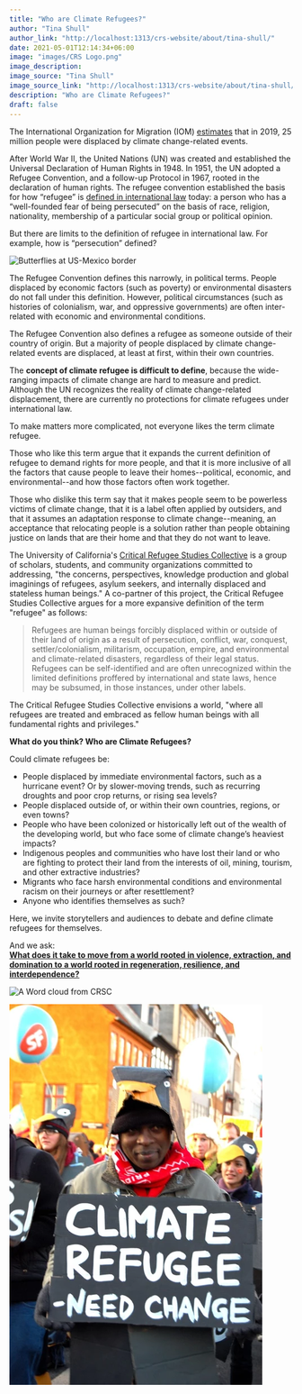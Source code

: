```yaml
---
title: "Who are Climate Refugees?"
author: "Tina Shull"
author_link: "http://localhost:1313/crs-website/about/tina-shull/"
date: 2021-05-01T12:14:34+06:00
image: "images/CRS Logo.png"
image_description:
image_source: "Tina Shull"
image_source_link: "http://localhost:1313/crs-website/about/tina-shull/"
description: "Who are Climate Refugees?"
draft: false
---
```


The International Organization for Migration (IOM) [estimates](https://migrationdataportal.org/themes/environmental_migration) that in 2019, 25 million people were displaced by climate change-related events.


After World War II, the United Nations (UN) was created and established the Universal Declaration of Human Rights in 1948. In 1951, the UN adopted a Refugee Convention, and a follow-up Protocol in 1967, rooted in the declaration of human rights. The refugee convention established the basis for how “refugee” is [defined in international law](https://www.unhcr.org/5aa290937.pdf) today: a person who has a “well-founded fear of being persecuted” on the basis of race, religion, nationality, membership of a particular social group or political opinion.


But there are limits to the definition of refugee in international law. For example, how is “persecution” defined?

![Butterflies at US-Mexico border](../../images/blog/Climate-Refugees-Post/2Capture.webp#caption "Butterflies aloft at the US-Mexico border in Nogales, Arizona.
Photo Credit: Steve Pavey, [Hope in Focus](https://www.stevepavey.com/index)")


The Refugee Convention defines this narrowly, in political terms. People displaced by economic factors (such as poverty) or environmental disasters do not fall under this definition. However, political circumstances (such as histories of colonialism, war, and oppressive governments) are often inter-related with economic and environmental conditions.


The Refugee Convention also defines a refugee as someone outside of their country of origin. But a majority of people displaced by climate change-related events are displaced, at least at first, within their own countries.


The **concept of climate refugee is difficult to define**, because the wide-ranging impacts of climate change are hard to measure and predict. Although the UN recognizes the reality of climate change-related displacement, there are currently no protections for climate refugees under international law.


To make matters more complicated, not everyone likes the term climate refugee.

Those who like this term argue that it expands the current definition of refugee to demand rights for more people, and that it is more inclusive of all the factors that cause people to leave their homes--political, economic, and environmental--and how those factors often work together.

Those who dislike this term say that it makes people seem to be powerless victims of climate change, that it is a label often applied by outsiders, and that it assumes an adaptation response to climate change--meaning, an acceptance that relocating people is a solution rather than people obtaining justice on lands that are their home and that they do not want to leave.


The University of California's [Critical Refugee Studies Collective](https://criticalrefugeestudies.com/) is a group of scholars, students, and community organizations committed to addressing, "the concerns, perspectives, knowledge production and global imaginings of refugees, asylum seekers, and internally displaced and stateless human beings." A co-partner of this project, the Critical Refugee Studies Collective argues for a more expansive definition of the term "refugee" as follows:

> Refugees are human beings forcibly displaced within or outside of their land of origin as a result of persecution, conflict, war, conquest, settler/colonialism, militarism, occupation, empire, and environmental and climate-related disasters, regardless of their legal status. Refugees can be self-identified and are often unrecognized within the limited definitions proffered by international and state laws, hence may be subsumed, in those instances, under other labels.

The Critical Refugee Studies Collective envisions a world, "where all refugees are treated and embraced as fellow human beings with all fundamental rights and privileges."

**What do you think? Who are Climate Refugees?**

Could climate refugees be:

- People displaced by immediate environmental factors, such as a hurricane event? Or by slower-moving trends, such as recurring droughts and poor crop returns, or rising sea levels?
- People displaced outside of, or within their own countries, regions, or even towns?
- People who have been colonized or historically left out of the wealth of the developing world, but who face some of climate change’s heaviest impacts?
- Indigenous peoples and communities who have lost their land or who are fighting to protect their land from the interests of oil, mining, tourism, and other extractive industries?
- Migrants who face harsh environmental conditions and environmental racism on their journeys or after resettlement?
- Anyone who identifies themselves as such?

Here, we invite storytellers and audiences to debate and define climate refugees for themselves.

<!-- TO-DO: Center -->
And we ask:  
[**What does it take to move from a world rooted in violence, extraction, and domination to a world rooted in regeneration, resilience, and interdependence?**](http://communityresilience.uci.edu/co-lab/)

<!-- TO-DO: Center -->
![A Word cloud from CRSC](../../images/blog/Climate-Refugees-Post/3Capture.webp#caption "*A word cloud created from audience responses at a convening of the UC Critical Refugee Studies Collective at UCLA in April of 2018.
Participants were asked to define the concept of climate refugees.*")

<!-- TO-DO: Add more space before & Center -->
![Climate Refugee Sign - Need Change](../../images/blog/Climate-Refugees-Post/4Capture.webp#caption "*Photo Credit: [Refugee Resettlement Watch](https://refugeeresettlementwatch.wordpress.com/category/climate-refugees/)*")

